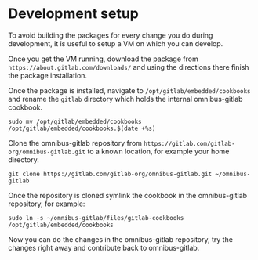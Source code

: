 # Development setup

To avoid building the packages for every change you do during development, it
is useful to setup a VM on which you can develop.

Once you get the VM running, download the package from
`https://about.gitlab.com/downloads/` and using the directions there finish the
package installation.

Once the package is installed, navigate to `/opt/gitlab/embedded/cookbooks` and
rename the `gitlab` directory which holds the internal omnibus-gitlab cookbook.

```
sudo mv /opt/gitlab/embedded/cookbooks /opt/gitlab/embedded/cookbooks.$(date +%s)
```

Clone the omnibus-gitlab repository from
`https://gitlab.com/gitlab-org/omnibus-gitlab.git` to a known location, for
example your home directory.

```
git clone https://gitlab.com/gitlab-org/omnibus-gitlab.git ~/omnibus-gitlab
```

Once the repository is cloned symlink the cookbook in the omnibus-gitlab
repository, for example:

```
sudo ln -s ~/omnibus-gitlab/files/gitlab-cookbooks /opt/gitlab/embedded/cookbooks
```

Now you can do the changes in the omnibus-gitlab repository, try the changes
right away and contribute back to omnibus-gitlab.
